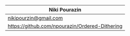 |                 Niki Pourazin                    |
| ------------------------------------------------ |
| nikipourzin@gmail.com                            |
| https://github.com/npourazin/Ordered-Dithering   |
